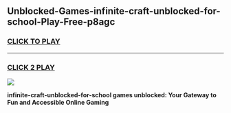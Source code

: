 
## Unblocked-Games-infinite-craft-unblocked-for-school-Play-Free-p8agc
<h3>
<a href="https://premium76.site?title=infinite-craft-unblocked-for-school&ref=18A1">CLICK TO PLAY</a></h3>
<hr>

<h3>
<a href="https://premium76.site?title=infinite-craft-unblocked-for-school&ref=18A1">CLICK 2 PLAY</a>
  
</h3>

<a href="https://premium76.site?title=infinite-craft-unblocked-for-school&ref=18A1"><img src="https://clearcache.store/games.png"></a>


**infinite-craft-unblocked-for-school games unblocked: Your Gateway to Fun and Accessible Online Gaming**
